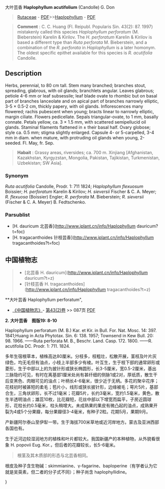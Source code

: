 大叶芸香 **Haplophyllum acutifolium** (Candolle) G. Don

> [Rutaceae](http://www.iplant.cn/info/Rutaceae?t=foc) - [PDF](http://www.iplant.cn/foc/pdf/Rutaceae.pdf)>>[Haplophyllum](http://www.iplant.cn/info/Haplophyllum?t=foc) - [PDF](http://www.iplant.cn/foc/pdf/Haplophyllum.pdf)


> **Comment** : 
> C. C. Huang (Fl. Reipubl. Popularis Sin. 43(2): 87. 1997) mistakenly called this species *Haplophyllum perforatum* (M. Bieberstein) Karelin & Kirilov. The *H. perforatum* Karelin & Kirilov is based a different type than *Ruta perforata* M. Bieberstein, and a combination of the *R. perforata* in *Haplophyllum* is a later homonym. The oldest specific epithet available for this species is *R. acutifolia* Candolle.

## Description

Herbs, perennial, to 80 cm tall. Stem many branched; branches stout, spreading, glabrous, with oil glands; branchlets angular. Leaves glabrous; petiole 4-6 mm or leaf subsessile; leaf blade ovate to rhombic but on basal part of branches lanceolate and on apical part of branches narrowly elliptic, 3-5 × 0.5-2 cm, thickly papery, with oil glands. Inflorescences many flowered; rachis pubescent when young; bracts linear to narrowly elliptic, margin ciliate. Flowers pedicellate. Sepals triangular-ovate, to 1 mm, basally connate. Petals yellow, ca. 3 × 1.5 mm, with scattered semipellucid oil glands. Staminal filaments flattened in ± their basal half. Ovary globose; style ca. 0.5 mm; stigma slightly enlarged. Capsule 4- or 5-carpelled, 3-4 mm in diam. when mature, with protruding oil glands when young, 2-seeded. Fl. May, fr. Sep.


> **Habait** : 
> Grassy areas, riversides; ca. 700 m. Xinjiang [Afghanistan, Kazakhstan, Kyrgyzstan, Mongolia, Pakistan, Tajikistan, Turkmenistan, Uzbekistan; SW Asia].

### Synonym
*Ruta acutifolia* Candolle, Prodr. 1: 711 1824; *Haplophyllum flexuosum* Boissier; *H. perforatum* Karelin & Kirilov; *H. sieversii* Fischer & C. A. Meyer; *R. flexuosa* (Boissier) Engler; *R. perforata* M. Bieberstein; *R. sieversii* (Fischer & C. A. Meyer) B. Fedtschenko.



### Parsublist

* [H.  dauricum  北芸香](http://www.iplant.cn/info/Haplophyllum dauricum?t=foc)
* [H.  tragacanthoides  针枝芸香](http://www.iplant.cn/info/Haplophyllum tragacanthoides?t=foc)

## 中国植物志

> * [北芸香  H.  dauricum](http://www.iplant.cn/info/Haplophyllum dauricum?t=z)
> * [针枝芸香  H.  tragacanthoides](http://www.iplant.cn/info/Haplophyllum tragacanthoides?t=z)


**大叶芸香 Haplophyllum perforatum",



* [《中国植物志》](http://www.iplant.cn/frps)- [第43(2)卷](http://www.iplant.cn/frps/vol/43(2)) >> 087页 [PDF](http://www.iplant.cn/frps/pdf/43(2)/087.PDF)


**2. 大叶芸香　图版19: 8-10**

Haplophyllum perforatum (M. B.) Kar. et Kir. in Bull. For. Nat. Mosc. 14: 397. 1841;Huang in Acta Phytotax. Sin. 6: 138. 1957; Townsend in Kew Bull. 20: 98. 1966. ——Ruta perforata M. B., Beschr. Land. Casp. 172. 1800. ——R. acutifolia DC. Prodr. 1: 711. 1824.

多年生宿根草本，植株高达80厘米。分枝多，枝粗壮，松散开展，茎枝及叶片灰绿色，均无毛但有油点，小枝上半部多少有棱。叶互生，生于枝下部的通常卵形或菱形，生于中部以上的为披针形或狭长椭圆形，长3-5厘米，宽0.5-2厘米，基出三脉隐约可见，有时在离基部1厘米处尚有甚纤细的侧脉1或2对，厚纸质，散生干后变黑色、肉眼可见的油点；叶柄长4-6毫米，很少近于无柄。多花的聚伞花序；花枝初时被甚短的柔毛；苞片小，线形或狭长披针形，边缘被毛；萼片5片，基部合生，三角状卵形，长不过1毫米；花瓣5片，长约3毫米，宽约1.5毫米，黄色，散生半透明油点；雄蕊10枚，比花瓣短，花丝中部以下增宽而扁平，子房近圆球形，花柱长约0.5毫米，柱头稍增大。未成熟果的果皮有微凸起的油点，成熟果开裂为4或5个分果瓣，每分果瓣径3-4毫米，有种子2粒。花期5月，果期9月。

产新疆阿尔泰山至伊犁一带。生于海拔700米草地或近河岸地方。蒙古及亚洲西部各国也有。

生于近河边较湿润地方的植株和叶片都较大。我国新疆产的本种植物，从外貌看很象 H. popovii Eug. Kor.，但后者的花瓣较长，长5-6毫米。

> 根茎及其木质部的形态与北芸香相同。

根皮及种子含生物碱：skimmianine、γ-fagarine、baploperine（有学者认为它就是吴萸素，但二者的分子式不同）；种子尚含 haplophyllidine。



}